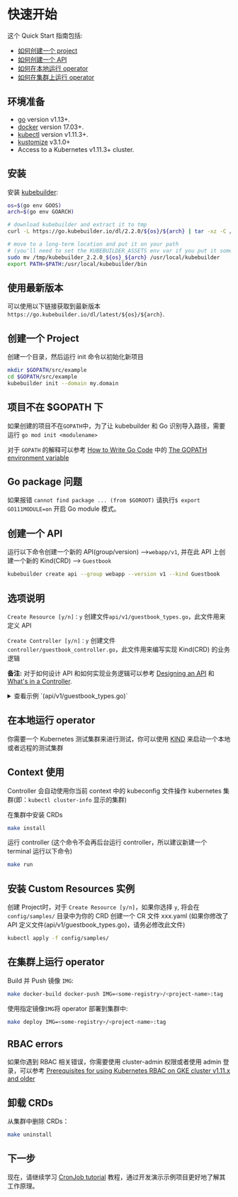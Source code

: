 # 快速开始

这个 Quick Start 指南包括:

- [如何创建一个 project](#create-a-project)
- [如何创建一个 API](#create-an-api)
- [如何在本地运行 operator](#test-it-out)
- [如何在集群上运行 operator](#run-it-on-the-cluster)

## 环境准备

- [go](https://golang.org/dl/) version v1.13+.
- [docker](https://docs.docker.com/install/) version 17.03+.
- [kubectl](https://kubernetes.io/docs/tasks/tools/install-kubectl/) version v1.11.3+.
- [kustomize](https://sigs.k8s.io/kustomize/docs/INSTALL.md) v3.1.0+
- Access to a Kubernetes v1.11.3+ cluster.

<span id="installation"></span>
## 安装

安装 [kubebuilder](https://sigs.k8s.io/kubebuilder):

```bash
os=$(go env GOOS)
arch=$(go env GOARCH)

# download kubebuilder and extract it to tmp
curl -L https://go.kubebuilder.io/dl/2.2.0/${os}/${arch} | tar -xz -C /tmp/

# move to a long-term location and put it on your path
# (you'll need to set the KUBEBUILDER_ASSETS env var if you put it somewhere else)
sudo mv /tmp/kubebuilder_2.2.0_${os}_${arch} /usr/local/kubebuilder
export PATH=$PATH:/usr/local/kubebuilder/bin
```

<aside class="note">
<h1>使用最新版本</h1>

可以使用以下链接获取到最新版本 `https://go.kubebuilder.io/dl/latest/${os}/${arch}`.

</aside>

<span id="create-a-project"></span>
## 创建一个 Project

创建一个目录，然后运行 init 命令以初始化新项目

```bash
mkdir $GOPATH/src/example
cd $GOPATH/src/example
kubebuilder init --domain my.domain
```

<aside class="note">

<h1>项目不在 $GOPATH 下</h1>

如果创建的项目不在`GOPATH`中，为了让 kubebuilder 和 Go 识别导入路径，需要运行 ` go mod init <modulename> `

对于 `GOPATH` 的解释可以参考 [How to Write Go Code][how-to-write-go-code-golang-docs] 中的 [The GOPATH environment variable][GOPATH-golang-docs] 

</aside>

<aside class="note">

<h1>Go package 问题</h1>

如果报错 `cannot find package ... (from $GOROOT)` 请执行`$ export GO111MODULE=on` 开启 Go module 模式。

</aside>

<span id="create-an-api"></span>
## 创建一个 API
运行以下命令创建一个新的 API(group/version) -->`webapp/v1`, 并在此 API 上创建一个新的 Kind(CRD) --> `Guestbook `

<!--Run the following command to create a new API (group/version) as `webapp/v1` and the new Kind(CRD) `Guestbook` on it:
-->
```bash
kubebuilder create api --group webapp --version v1 --kind Guestbook
```

<aside class="note">
<h1>选项说明</h1>

`Create Resource [y/n]：y` 创建文件`api/v1/guestbook_types.go`，此文件用来定义 API

`Create Controller [y/n]：y` 创建文件 `controller/guestbook_controller.go`，此文件用来编写实现 Kind(CRD) 的业务逻辑


</aside>

**备注:** 对于如何设计 API 和如何实现业务逻辑可以参考 [Designing an API](/cronjob-tutorial/api-design.md) 和 [What's in
a Controller](cronjob-tutorial/controller-overview.md).


<details><summary>查看示例 `(api/v1/guestbook_types.go)` </summary>
<p>

```go
// GuestbookSpec defines the desired state of Guestbook
type GuestbookSpec struct {
	// INSERT ADDITIONAL SPEC FIELDS - desired state of cluster
	// Important: Run "make" to regenerate code after modifying this file

	// Quantity of instances
	// +kubebuilder:validation:Minimum=1
	// +kubebuilder:validation:Maximum=10
	Size int32 `json:"size"`

	// Name of the ConfigMap for GuestbookSpec's configuration
	// +kubebuilder:validation:MaxLength=15
	// +kubebuilder:validation:MinLength=1
	ConfigMapName string `json:"configMapName"`

	// +kubebuilder:validation:Enum=Phone;Address;Name
	Type string `json:"alias,omitempty"`
}

// GuestbookStatus defines the observed state of Guestbook
type GuestbookStatus struct {
	// INSERT ADDITIONAL STATUS FIELD - define observed state of cluster
	// Important: Run "make" to regenerate code after modifying this file

	// PodName of the active Guestbook node.
	Active string `json:"active"`

	// PodNames of the standby Guestbook nodes.
	Standby []string `json:"standby"`
}

type Guestbook struct {
	metav1.TypeMeta   `json:",inline"`
	metav1.ObjectMeta `json:"metadata,omitempty"`

	Spec   GuestbookSpec   `json:"spec,omitempty"`
	Status GuestbookStatus `json:"status,omitempty"`
}
```

</p>
</details>

<span id="test-it-out"></span>
## 在本地运行 operator
你需要一个 Kubernetes 测试集群来进行测试，你可以使用 [KIND](https://sigs.k8s.io/kind) 来启动一个本地或者远程的测试集群

<aside class="note">
<h1>Context 使用</h1>

Controller 会自动使用你当前 context 中的 kubeconfig 文件操作 kubernetes 集群(即：`kubectl cluster-info` 显示的集群)

</aside> 

在集群中安装 CRDs

```bash
make install
```

运行 controller (这个命令不会再后台运行 controller，所以建议新建一个 terminal 运行以下命令)

```bash
make run
```

## 安装 Custom Resources 实例

创建 Project时，对于 ` Create Resource [y/n] `，如果你选择 `y`, 将会在 `config/samples/` 目录中为你的 CRD 创建一个 CR 文件 xxx.yaml (如果你修改了 API 定义文件(api/v1/guestbook_types.go)，请务必修改此文件)

```bash
kubectl apply -f config/samples/
```

<span id="run-it-on-the-cluster"></span>
## 在集群上运行 operator

Build 并 Push 镜像 `IMG`:

```bash
make docker-build docker-push IMG=<some-registry>/<project-name>:tag
```

使用指定镜像`IMG`将 operator 部署到集群中:

```bash
make deploy IMG=<some-registry>/<project-name>:tag
```

<aside class="note">
<h1>RBAC errors</h1>

如果你遇到 RBAC 相关错误，你需要使用 cluster-admin 权限或者使用 admin 登录，可以参考 [Prerequisites for using Kubernetes RBAC on GKE cluster v1.11.x and older][pre-rbc-gke]


</aside> 

## 卸载 CRDs

从集群中删除 CRDs：

```bash
make uninstall
```

## 下一步
现在，请继续学习 [CronJob tutorial][cronjob-tutorial] 教程，通过开发演示示例项目更好地了解其工作原理。


[pre-rbc-gke]:https://cloud.google.com/kubernetes-engine/docs/how-to/role-based-access-control#iam-rolebinding-bootstrap
[cronjob-tutorial]: https://book.kubebuilder.io/cronjob-tutorial/cronjob-tutorial.html
[GOPATH-golang-docs]: https://golang.org/doc/code.html#GOPATH
[how-to-write-go-code-golang-docs]: https://golang.org/doc/code.html 


